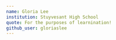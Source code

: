 ```yaml
---
name: Gloria Lee
institution: Stuyvesant High School
quote: For the purposes of learnination!
github_user: gloriaslee
---
```


